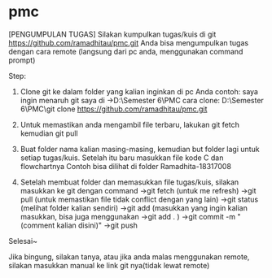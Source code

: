 # pmc

[PENGUMPULAN TUGAS]
Silakan kumpulkan tugas/kuis di git https://github.com/ramadhitau/pmc.git
Anda bisa mengumpulkan tugas dengan cara remote (langsung dari pc anda, menggunakan command prompt)

Step:
1. Clone git ke dalam folder yang kalian inginkan di pc Anda
contoh:
saya ingin menaruh git saya di 
->D:\Semester 6\PMC
cara clone:
D:\Semester 6\PMC\git clone https://github.com/ramadhitau/pmc.git

2. Untuk memastikan anda mengambil file terbaru, lakukan git fetch kemudian git pull
3. Buat folder nama kalian masing-masing, kemudian but folder lagi untuk setiap tugas/kuis. Setelah itu baru masukkan file kode C dan flowchartnya
Contoh bisa dilihat di folder Ramadhita-18317008
4. Setelah membuat folder dan memasukkan file tugas/kuis, silakan masukkan ke git dengan command
->git fetch (untuk me refresh)
->git pull (untuk memastikan file tidak conflict dengan yang lain)
->git status (melihat folder kalian sendiri)
->git add (masukkan yang ingin kalian masukkan, bisa juga menggunakan ->git add . )
->git commit -m "(comment kalian disini)"
->git push

Selesai~

Jika bingung, silakan tanya, atau jika anda malas menggunakan remote, silakan masukkan manual ke link git nya(tidak lewat remote)
